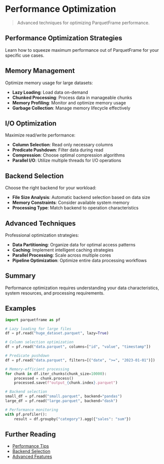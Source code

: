 # Performance Optimization

> Advanced techniques for optimizing ParquetFrame performance.

## Performance Optimization Strategies

Learn how to squeeze maximum performance out of ParquetFrame for your specific use cases.

## Memory Management

Optimize memory usage for large datasets:
- **Lazy Loading**: Load data on-demand
- **Chunked Processing**: Process data in manageable chunks
- **Memory Profiling**: Monitor and optimize memory usage
- **Garbage Collection**: Manage memory lifecycle effectively

## I/O Optimization

Maximize read/write performance:
- **Column Selection**: Read only necessary columns
- **Predicate Pushdown**: Filter data during read
- **Compression**: Choose optimal compression algorithms
- **Parallel I/O**: Utilize multiple threads for I/O operations

## Backend Selection

Choose the right backend for your workload:
- **File Size Analysis**: Automatic backend selection based on data size
- **Memory Constraints**: Consider available system memory
- **Processing Type**: Match backend to operation characteristics

## Advanced Techniques

Professional optimization strategies:
- **Data Partitioning**: Organize data for optimal access patterns
- **Caching**: Implement intelligent caching strategies
- **Parallel Processing**: Scale across multiple cores
- **Pipeline Optimization**: Optimize entire data processing workflows

## Summary

Performance optimization requires understanding your data characteristics, system resources, and processing requirements.

## Examples

```python
import parquetframe as pf

# Lazy loading for large files
df = pf.read("huge_dataset.parquet", lazy=True)

# Column selection optimization
df = pf.read("data.parquet", columns=["id", "value", "timestamp"])

# Predicate pushdown
df = pf.read("data.parquet", filters=[("date", ">=", "2023-01-01")])

# Memory-efficient processing
for chunk in df.iter_chunks(chunk_size=10000):
    processed = chunk.process()
    processed.save(f"output_{chunk.index}.parquet")

# Backend selection
small_df = pf.read("small.parquet", backend="pandas")
large_df = pf.read("large.parquet", backend="dask")

# Performance monitoring
with pf.profiler():
    result = df.groupby("category").agg({"sales": "sum"})
```

## Further Reading

- [Performance Tips](../performance.md)
- [Backend Selection](../backends.md)
- [Advanced Features](../advanced.md)